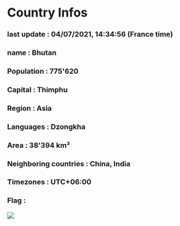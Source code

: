 # Country  Infos
### last update : 04/07/2021, 14:34:56 (France time)

### name : Bhutan
### Population : 775'620
### Capital : Thimphu
### Region : Asia
### Languages : Dzongkha
### Area : 38'394 km²
### Neighboring countries : China, India
### Timezones : UTC+06:00

### Flag :
![](https://restcountries.eu/data/btn.svg)